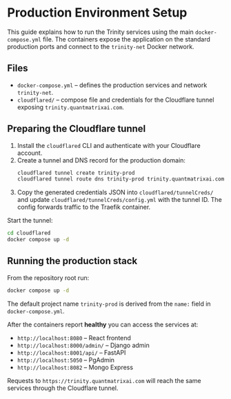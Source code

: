 # Production Environment Setup

This guide explains how to run the Trinity services using the main
`docker-compose.yml` file. The containers expose the application on the
standard production ports and connect to the `trinity-net` Docker network.

## Files
- `docker-compose.yml` – defines the production services and network
  `trinity-net`.
- `cloudflared/` – compose file and credentials for the Cloudflare tunnel
  exposing `trinity.quantmatrixai.com`.

## Preparing the Cloudflare tunnel
1. Install the `cloudflared` CLI and authenticate with your
   Cloudflare account.
2. Create a tunnel and DNS record for the production domain:
   ```bash
   cloudflared tunnel create trinity-prod
   cloudflared tunnel route dns trinity-prod trinity.quantmatrixai.com
   ```
3. Copy the generated credentials JSON into `cloudflared/tunnelCreds/` and
   update `cloudflared/tunnelCreds/config.yml` with the tunnel ID. The config
   forwards traffic to the Traefik container.

Start the tunnel:
```bash
cd cloudflared
docker compose up -d
```

## Running the production stack
From the repository root run:
```bash
docker compose up -d
```
The default project name `trinity-prod` is derived from the
`name:` field in `docker-compose.yml`.

After the containers report **healthy** you can access the services at:
- `http://localhost:8080` – React frontend
- `http://localhost:8000/admin/` – Django admin
- `http://localhost:8001/api/` – FastAPI
- `http://localhost:5050` – PgAdmin
- `http://localhost:8082` – Mongo Express

Requests to `https://trinity.quantmatrixai.com` will reach the same
services through the Cloudflare tunnel.
